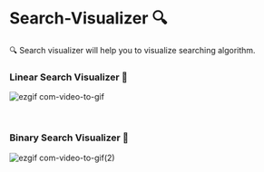 # Search-Visualizer 🔍
🔍 Search visualizer will help you to visualize searching algorithm.
<br/>
### Linear Search Visualizer 🚥

![ezgif com-video-to-gif](https://github.com/Geeks-Vegeta/Search-Visualizer/assets/89457811/7c232fd9-9fcb-4e1f-a745-014adb7bf665)

<br/>

### Binary Search Visualizer 🚥

![ezgif com-video-to-gif(2)](https://github.com/Geeks-Vegeta/Search-Visualizer/assets/89457811/b6ef0308-f055-4eda-9bd1-8e1a54e9596d)
